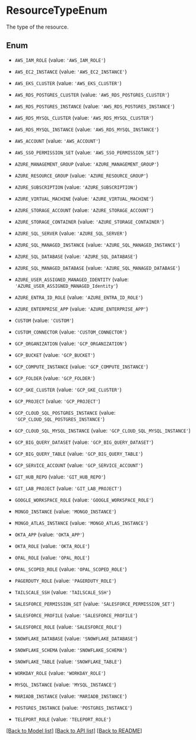 # ResourceTypeEnum

The type of the resource.

## Enum

* `AWS_IAM_ROLE` (value: `'AWS_IAM_ROLE'`)

* `AWS_EC2_INSTANCE` (value: `'AWS_EC2_INSTANCE'`)

* `AWS_EKS_CLUSTER` (value: `'AWS_EKS_CLUSTER'`)

* `AWS_RDS_POSTGRES_CLUSTER` (value: `'AWS_RDS_POSTGRES_CLUSTER'`)

* `AWS_RDS_POSTGRES_INSTANCE` (value: `'AWS_RDS_POSTGRES_INSTANCE'`)

* `AWS_RDS_MYSQL_CLUSTER` (value: `'AWS_RDS_MYSQL_CLUSTER'`)

* `AWS_RDS_MYSQL_INSTANCE` (value: `'AWS_RDS_MYSQL_INSTANCE'`)

* `AWS_ACCOUNT` (value: `'AWS_ACCOUNT'`)

* `AWS_SSO_PERMISSION_SET` (value: `'AWS_SSO_PERMISSION_SET'`)

* `AZURE_MANAGEMENT_GROUP` (value: `'AZURE_MANAGEMENT_GROUP'`)

* `AZURE_RESOURCE_GROUP` (value: `'AZURE_RESOURCE_GROUP'`)

* `AZURE_SUBSCRIPTION` (value: `'AZURE_SUBSCRIPTION'`)

* `AZURE_VIRTUAL_MACHINE` (value: `'AZURE_VIRTUAL_MACHINE'`)

* `AZURE_STORAGE_ACCOUNT` (value: `'AZURE_STORAGE_ACCOUNT'`)

* `AZURE_STORAGE_CONTAINER` (value: `'AZURE_STORAGE_CONTAINER'`)

* `AZURE_SQL_SERVER` (value: `'AZURE_SQL_SERVER'`)

* `AZURE_SQL_MANAGED_INSTANCE` (value: `'AZURE_SQL_MANAGED_INSTANCE'`)

* `AZURE_SQL_DATABASE` (value: `'AZURE_SQL_DATABASE'`)

* `AZURE_SQL_MANAGED_DATABASE` (value: `'AZURE_SQL_MANAGED_DATABASE'`)

* `AZURE_USER_ASSIGNED_MANAGED_IDENTITY` (value: `'AZURE_USER_ASSIGNED_MANAGED_Identity'`)

* `AZURE_ENTRA_ID_ROLE` (value: `'AZURE_ENTRA_ID_ROLE'`)

* `AZURE_ENTERPRISE_APP` (value: `'AZURE_ENTERPRISE_APP'`)

* `CUSTOM` (value: `'CUSTOM'`)

* `CUSTOM_CONNECTOR` (value: `'CUSTOM_CONNECTOR'`)

* `GCP_ORGANIZATION` (value: `'GCP_ORGANIZATION'`)

* `GCP_BUCKET` (value: `'GCP_BUCKET'`)

* `GCP_COMPUTE_INSTANCE` (value: `'GCP_COMPUTE_INSTANCE'`)

* `GCP_FOLDER` (value: `'GCP_FOLDER'`)

* `GCP_GKE_CLUSTER` (value: `'GCP_GKE_CLUSTER'`)

* `GCP_PROJECT` (value: `'GCP_PROJECT'`)

* `GCP_CLOUD_SQL_POSTGRES_INSTANCE` (value: `'GCP_CLOUD_SQL_POSTGRES_INSTANCE'`)

* `GCP_CLOUD_SQL_MYSQL_INSTANCE` (value: `'GCP_CLOUD_SQL_MYSQL_INSTANCE'`)

* `GCP_BIG_QUERY_DATASET` (value: `'GCP_BIG_QUERY_DATASET'`)

* `GCP_BIG_QUERY_TABLE` (value: `'GCP_BIG_QUERY_TABLE'`)

* `GCP_SERVICE_ACCOUNT` (value: `'GCP_SERVICE_ACCOUNT'`)

* `GIT_HUB_REPO` (value: `'GIT_HUB_REPO'`)

* `GIT_LAB_PROJECT` (value: `'GIT_LAB_PROJECT'`)

* `GOOGLE_WORKSPACE_ROLE` (value: `'GOOGLE_WORKSPACE_ROLE'`)

* `MONGO_INSTANCE` (value: `'MONGO_INSTANCE'`)

* `MONGO_ATLAS_INSTANCE` (value: `'MONGO_ATLAS_INSTANCE'`)

* `OKTA_APP` (value: `'OKTA_APP'`)

* `OKTA_ROLE` (value: `'OKTA_ROLE'`)

* `OPAL_ROLE` (value: `'OPAL_ROLE'`)

* `OPAL_SCOPED_ROLE` (value: `'OPAL_SCOPED_ROLE'`)

* `PAGERDUTY_ROLE` (value: `'PAGERDUTY_ROLE'`)

* `TAILSCALE_SSH` (value: `'TAILSCALE_SSH'`)

* `SALESFORCE_PERMISSION_SET` (value: `'SALESFORCE_PERMISSION_SET'`)

* `SALESFORCE_PROFILE` (value: `'SALESFORCE_PROFILE'`)

* `SALESFORCE_ROLE` (value: `'SALESFORCE_ROLE'`)

* `SNOWFLAKE_DATABASE` (value: `'SNOWFLAKE_DATABASE'`)

* `SNOWFLAKE_SCHEMA` (value: `'SNOWFLAKE_SCHEMA'`)

* `SNOWFLAKE_TABLE` (value: `'SNOWFLAKE_TABLE'`)

* `WORKDAY_ROLE` (value: `'WORKDAY_ROLE'`)

* `MYSQL_INSTANCE` (value: `'MYSQL_INSTANCE'`)

* `MARIADB_INSTANCE` (value: `'MARIADB_INSTANCE'`)

* `POSTGRES_INSTANCE` (value: `'POSTGRES_INSTANCE'`)

* `TELEPORT_ROLE` (value: `'TELEPORT_ROLE'`)

[[Back to Model list]](../README.md#documentation-for-models) [[Back to API list]](../README.md#documentation-for-api-endpoints) [[Back to README]](../README.md)


